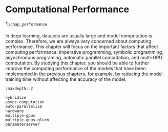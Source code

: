 # Computational Performance
:label:`chap_performance`

In deep learning, datasets are usually large and model computation is complex. Therefore, we are always very concerned about computing performance. This chapter will focus on the important factors that affect computing performance: imperative programming, symbolic programming, asynchronous programing, automatic parallel computation, and multi-GPU computation. By studying this chapter, you should be able to further improve the computing performance of the models that have been implemented in the previous chapters, for example, by reducing the model training time without affecting the accuracy of the model.

```toc
:maxdepth: 2

hybridize
async-computation
auto-parallelism
hardware
multiple-gpus
multiple-gpus-gluon
parameterserver
```
